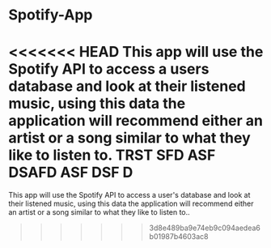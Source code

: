 # Spotify-App
<<<<<<< HEAD
This app will use the Spotify API to access a users database and look at their listened music, using this data the application will recommend either an artist or a song similar to what they like to listen to. TRST SFD ASF DSAFD ASF DSF D
=======
This app will use the Spotify API to access a user's database and look at their listened music, using this data the application will recommend either  an artist or a song similar to what they like to listen to..
>>>>>>> 3d8e489ba9e74eb9c094aedea6b01987b4603ac8
